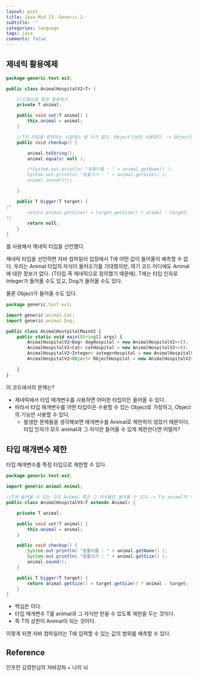 ```yaml
---
layout: post
title: Java Mid 13 -Generic 2-
subtitle: ''
categories: language
tags: java
comments: false
---
```


## 제네릭 활용예제

```java
package generic.test.ex3;

public class AnimalHospitalV2<T> {

    //다형성을 통한 중복제거
    private T animal;

    public void set(T animal) {
        this.animal = animal;
    }

    //T의 타입을 정의하는 시점에는 알 수가 없다. Object기능만 사용한다. -> Object는 모든 객체의 부모
    public void checkup() {

        animal.toString();
        animal.equals( null );

        /*System.out.println( "동물이름 : " + animal.getName() );
        System.out.println( "동물크기 : " + animal.getSize() );
        animal.sound()*/;

    }

    public T bigger(T target) {
/*
        return animal.getSize() > target.getSize() ? animal : target;
*/
        return null;
    }
}

```

<T> 를 사용해서 제네릭 타입을 선언했다.

제네릭 타입을 선언하면 자바 컴파일러 입장에서 T에 어떤 값이 들어올지 예측할 수 없다. 우리는 Animal 타입의 자식이 들어오기를 기대했지만, 여기 코드 어디에도 Animal에 대한 정보가 없다. (T타입 즉 제네릭으로 정의했기 때문에). T에는 타입 인자로 Integer가 들어올 수도 있고, Dog가 들어올 수도 있다.

물론 Object가 들어올 수도 있다.

```jsx
package generic.test.ex3;

import generic.animal.Cat;
import generic.animal.Dog;

public class AnimalHostpitalMainV2 {
    public static void main(String[] args) {
        AnimalHospitalV2<Dog> dogHospital = new AnimalHospitalV2<>();
        AnimalHospitalV2<Cat> catHospital = new AnimalHospitalV2<>();
        AnimalHospitalV2<Integer> integerHospital = new AnimalHospitalV2<>();
        AnimalHospitalV2<Object> ObjectHospital = new AnimalHospitalV2<>();
        
    }
}

```

이 코드에서의 문제는?

- 제네릭에서 타입 매개변수를 사용하면 어떠한 타입이든 들어올 수 있다.
- 따라서 타입 매개변수를 어떤 타입이든 수용할 수 있는 Object로 가정하고, Object의 기능만 사용할 수 있다.
    - 발생한 문제들을 생각해보면 매개변수를 Animal로 제한하지 않았기 때문이다. 타입 인자가 모두 animal과 그 자식만 들어올 수 있게 제한한다면 어떨까?

## 타입 매개변수 제한

타입 매개변수를 특정 타입으로 제한할 수 있다.

```java
package generic.test.ex3;

import generic.animal.Animal;

//T에 들어올 수 있는 것은 Animal 혹은 그 자식들만 들어올 수 있다.-> T는 animal의 자식들을 쓸 수 있다.
public class AnimalHospitalV3<T extends Animal> {

    private T animal;

    public void set(T animal) {
        this.animal = animal;
    }

    public void checkup() {
        System.out.println( "동물이름 : " + animal.getName() );
        System.out.println( "동물크기 : " + animal.getSize() );
        animal.sound();
    }

    public T bigger(T target) {
        return animal.getSize() > target.getSize() ? animal : target;
    }
}

```

- 핵심은 <T extends Animal>이다.
- 타입 매개변수 T를 animal과 그 자식만 받을 수 있도록 제한을 두는 것이다.
- 즉 T의 상한이 Animal이 되는 것이다.

이렇게 되면 자바 컴파일러는 T에 입력할 수 있는 값의 범위를 예측할 수 있다.

## Reference

인프런 김영한님의 자바강좌 + 나의 뇌
